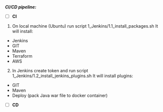 **_CI/CD pipeline:_**

- [ ] **CI**

1. On local machine (Ubuntu) run script 1_Jenkins\/1.1_install_packages.sh It will install:

- Jenkins
- GIT
- Maven
- Terraform
- AWS

2. In Jenkins create token and run script 1_Jenkins\/1.2_install_jenkins_plugins.sh It will install plugins:

- GIT
- Maven
- Deploy (pack Java war file to docker container)

* [ ] **CD**
